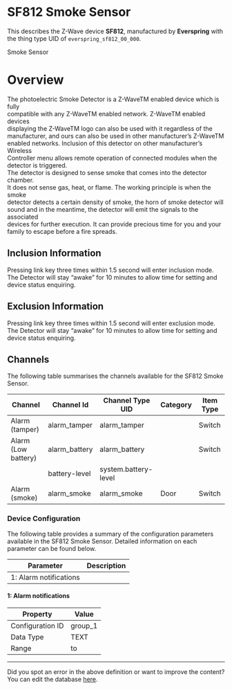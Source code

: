 
# SF812 Smoke Sensor

This describes the Z-Wave device **SF812**, manufactured by **Everspring** with the thing type UID of ```everspring_sf812_00_000```. 

Smoke Sensor  


# Overview #

The photoelectric Smoke Detector is a Z-WaveTM enabled device which is fully  
compatible with any Z-WaveTM enabled network. Z-WaveTM enabled devices  
displaying the Z-WaveTM logo can also be used with it regardless of the  
manufacturer, and ours can also be used in other manufacturer’s Z-WaveTM  
enabled networks. Inclusion of this detector on other manufacturer’s Wireless  
Controller menu allows remote operation of connected modules when the  
detector is triggered.  
The detector is designed to sense smoke that comes into the detector chamber.  
It does not sense gas, heat, or flame. The working principle is when the smoke  
detector detects a certain density of smoke, the horn of smoke detector will  
sound and in the meantime, the detector will emit the signals to the associated  
devices for further execution. It can provide precious time for you and your  
family to escape before a fire spreads.

  


## Inclusion Information ##

Pressing link key three times within 1.5 second will enter inclusion mode. The Detector will stay “awake” for 10 minutes to allow time for setting and device status enquiring.

  


## Exclusion Information ##

Pressing link key three times within 1.5 second will enter exclusion mode. The Detector will stay “awake” for 10 minutes to allow time for setting and device status enquiring.

## Channels
The following table summarises the channels available for the SF812 Smoke Sensor.

| Channel | Channel Id | Channel Type UID | Category | Item Type |
|---------|------------|------------------|----------|-----------|
| Alarm (tamper) | alarm_tamper | alarm_tamper |  | Switch |
| Alarm (Low battery) | alarm_battery | alarm_battery |  | Switch |
|  | battery-level | system.battery-level |  |  |
| Alarm (smoke) | alarm_smoke | alarm_smoke | Door | Switch |




### Device Configuration
The following table provides a summary of the configuration parameters available in the SF812 Smoke Sensor.
Detailed information on each parameter can be found below.

| Parameter   | Description |
|-------------|-------------|
| 1: Alarm notifications |  |




#### 1: Alarm notifications




| Property         | Value    |
|------------------|----------|
| Configuration ID | group_1 |
| Data Type        | TEXT |
| Range |  to  |






---

Did you spot an error in the above definition or want to improve the content?
You can edit the database [here](http://www.cd-jackson.com/index.php/zwave/zwave-device-database/zwave-device-list/devicesummary/33).

